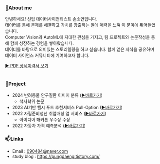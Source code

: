 ### 👋About me

안녕하세요!
신입 데이터사이언티스트 손소연입니다.<br>
데이터를 통해 문제를 해결하고 가치를 창출하는 일에 매력을 느껴 이 분야에 뛰어들었습니다.<br>
Computer Vision과 AutoML에 지대한 관심을 가지고, 팀 프로젝트와 논문작성을 통해 함께 성장하는 경험을 쌓아왔습니다.<br>
데이터를 바탕으로 의미있는 스토리텔링을 하고 싶습니다. 함께 얻은 지식을 공유하며 데이터 사이언스 커뮤니티에 기여하고자 합니다.<br>

[▶ PDF 상세이력서 보기](https://github.com/TaylanTatli/Moon)<br><br>

### 🌱Project
- 2024 반려동물 안구질환 이미지 분류 ([▶바로가기](https://github.com/eeuuais/project-animaleye-class))
    - 석사학위 논문
- 2023 AI기반 헬시 푸드 추천서비스 Pull-Option ([▶바로가기](https://github.com/eeuuais/project-pulloption-recommendation))
- 2022 자립준비청년 취업매칭 앱 서비스 ([▶바로가기](https://github.com/eeuuais/project-drugabuse-idea))
    - 아이디어 해커톤 우수상 수상
- 2022 자동차 가격 예측분석 ([▶바로가기](https://github.com/eeuuais/project-electronic-regression))<br>

### 📫Links
- Email : 090484@naver.com
- study blog : https://pungdaeng.tistory.com/
